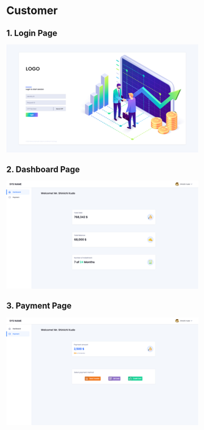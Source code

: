 # Customer

## 1. Login Page

![Login Page for customers](<../../../../.gitbook/assets/image (8) (1) (1).png>)

## 2. Dashboard Page

![Dashboard Page for customers](<../../../../.gitbook/assets/image (11) (1) (1).png>)

## 3. Payment Page

![Payment Page for customers](<../../../../.gitbook/assets/image (6) (1) (1).png>)
